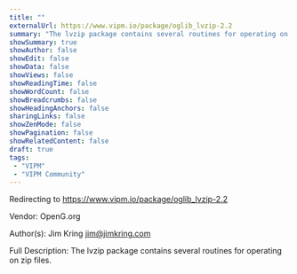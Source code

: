 ```yaml
---
title: ""
externalUrl: https://www.vipm.io/package/oglib_lvzip-2.2
summary: "The lvzip package contains several routines for operating on zip files.."
showSummary: true
showAuthor: false
showEdit: false
showData: false
showViews: false
showReadingTime: false
showWordCount: false
showBreadcrumbs: false
showHeadingAnchors: false
sharingLinks: false
showZenMode: false
showPagination: false
showRelatedContent: false
draft: true
tags:
 - "VIPM"
 - "VIPM Community"
---
```


Redirecting to https://www.vipm.io/package/oglib_lvzip-2.2

Vendor: OpenG.org

Author(s): Jim Kring <jim@jimkring.com>
 
Full Description:
The lvzip package contains several routines for operating on zip files.